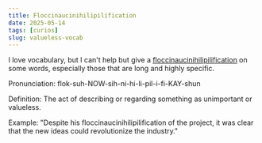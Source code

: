 ```yaml
---
title: Floccinaucinihilipilification
date: 2025-05-14
tags: [curios]
slug: valueless-vocab
---
```


I love vocabulary, but I can't help but give a [floccinaucinihilipilification](https://en.wiktionary.org/wiki/floccinaucinihilipilification) on some words, especially those that are long and highly specific.

Pronunciation: flok-suh-NOW-sih-ni-hi-li-pil-i-fi-KAY-shun

Definition: The act of describing or regarding something as unimportant or valueless.

Example: "Despite his floccinaucinihilipilification of the project, it was clear that the new ideas could revolutionize the industry."
